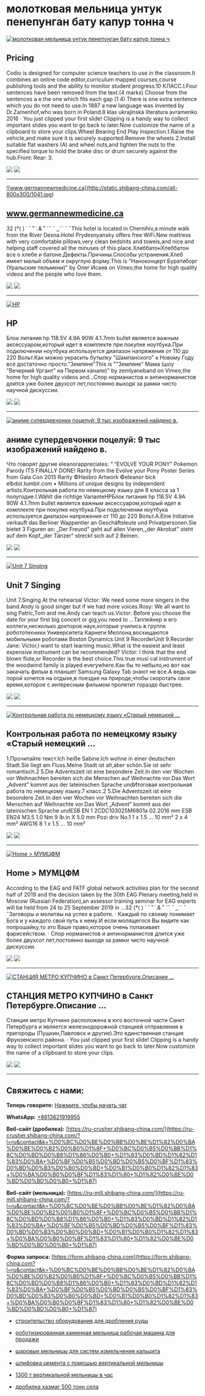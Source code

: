 # молотковая мельница унтук пенепунган бату капур тонна ч

<a href="https://swt.shibang-china.com/?l=ru&img&k=%D0%BC%D0%BE%D0%BB%D0%BE%D1%82%D0%BA%D0%BE%D0%B2%D0%B0%D1%8F+%D0%BC%D0%B5%D0%BB%D1%8C%D0%BD%D0%B8%D1%86%D0%B0+%D1%83%D0%BD%D1%82%D1%83%D0%BA+%D0%BF%D0%B5%D0%BD%D0%B5%D0%BF%D1%83%D0%BD%D0%B3%D0%B0%D0%BD+%D0%B1%D0%B0%D1%82%D1%83+%D0%BA%D0%B0%D0%BF%D1%83%D1%80+%D1%82%D0%BE%D0%BD%D0%BD%D0%B0+%D1%87" target="_blank">![молотковая мельница унтук пенепунган бату капур тонна ч](http://static.shibang-china.com/all-800x300/1424.jpg)</a>

## Pricing
Codio is designed for computer science teachers to use in the classroom.It combines an online code editor,curriculum mapped courses,course publishing tools and the ability to monitor student progress.10 КЛАСС.I.Four sentences have been removed from the text.(4 marks) Choose from the sentences a e the one which fits each gap (1 4).There is one extra sentence which you do not need to use.In 1887 a new language was invented by Dr.Zamenhof,who was born in Poland.8 klas ukrajinska literatura avramenko 2016&nbsp;&#0183;&#32;You just clipped your first slide! Clipping is a handy way to collect important slides you want to go back to later.Now customize the name of a clipboard to store your clips.Wheel Bearing End Play Inspection.1.Raise the vehicle,and make sure it is securely supported.Remove the wheels.2.Install suitable flat washers (A) and wheel nuts,and tighten the nuts to the specified torque to hold the brake disc or drum securely against the hub.Front: Rear: 3.


<a href="https://whatsapp.shibangsoft.com/WhatsApp.php" target="_blank" title="WhatsApp">![](http://static.shibang-china.com/icon/whatsapp.png)</a> <a href="https://swt.shibang-china.com/?l=ru&icon&k=%D0%BC%D0%BE%D0%BB%D0%BE%D1%82%D0%BA%D0%BE%D0%B2%D0%B0%D1%8F+%D0%BC%D0%B5%D0%BB%D1%8C%D0%BD%D0%B8%D1%86%D0%B0+%D1%83%D0%BD%D1%82%D1%83%D0%BA+%D0%BF%D0%B5%D0%BD%D0%B5%D0%BF%D1%83%D0%BD%D0%B3%D0%B0%D0%BD+%D0%B1%D0%B0%D1%82%D1%83+%D0%BA%D0%B0%D0%BF%D1%83%D1%80+%D1%82%D0%BE%D0%BD%D0%BD%D0%B0+%D1%87" target="_blank">![](http://static.shibang-china.com/icon/chat-ru.png)</a>

---

<a href="https://swt.shibang-china.com/?l=ru&img&k=%D0%BC%D0%BE%D0%BB%D0%BE%D1%82%D0%BA%D0%BE%D0%B2%D0%B0%D1%8F+%D0%BC%D0%B5%D0%BB%D1%8C%D0%BD%D0%B8%D1%86%D0%B0+%D1%83%D0%BD%D1%82%D1%83%D0%BA+%D0%BF%D0%B5%D0%BD%D0%B5%D0%BF%D1%83%D0%BD%D0%B3%D0%B0%D0%BD+%D0%B1%D0%B0%D1%82%D1%83+%D0%BA%D0%B0%D0%BF%D1%83%D1%80+%D1%82%D0%BE%D0%BD%D0%BD%D0%B0+%D1%87" target="_blank">![www.germannewmedicine.ca](http://static.shibang-china.com/all-800x300/1041.jpg)</a>

## www.germannewmedicine.ca
32 (*( ) ˙ ˇ ˚ ˙.&amp; ˚ ˜ˇ ˇ ˛,˜˙ ˇ ˝This hotel is located in Chernihiv,a minute walk from the River Desna.Hotel Prydesnyansky offers free WiFi.New mattress with very comfortable pillows,very clean bedshits and towels,and nice and helping staff covered all the minuses of this place.ХлеббатонХлеббатон все о хлебе и батоне.Дефекты.Причины.Способы устранения.Хлеб имеет малый объем и округлую форму.This is &quot;Наноконцерт Буратиборг (Уральские пельмени)&quot; by Олег Исаев on Vimeo,the home for high quality videos and the people who love them.


<a href="https://whatsapp.shibangsoft.com/WhatsApp.php" target="_blank" title="WhatsApp">![](http://static.shibang-china.com/icon/whatsapp.png)</a> <a href="https://swt.shibang-china.com/?l=ru&icon&k=%D0%BC%D0%BE%D0%BB%D0%BE%D1%82%D0%BA%D0%BE%D0%B2%D0%B0%D1%8F+%D0%BC%D0%B5%D0%BB%D1%8C%D0%BD%D0%B8%D1%86%D0%B0+%D1%83%D0%BD%D1%82%D1%83%D0%BA+%D0%BF%D0%B5%D0%BD%D0%B5%D0%BF%D1%83%D0%BD%D0%B3%D0%B0%D0%BD+%D0%B1%D0%B0%D1%82%D1%83+%D0%BA%D0%B0%D0%BF%D1%83%D1%80+%D1%82%D0%BE%D0%BD%D0%BD%D0%B0+%D1%87" target="_blank">![](http://static.shibang-china.com/icon/chat-ru.png)</a>

---

<a href="https://swt.shibang-china.com/?l=ru&img&k=%D0%BC%D0%BE%D0%BB%D0%BE%D1%82%D0%BA%D0%BE%D0%B2%D0%B0%D1%8F+%D0%BC%D0%B5%D0%BB%D1%8C%D0%BD%D0%B8%D1%86%D0%B0+%D1%83%D0%BD%D1%82%D1%83%D0%BA+%D0%BF%D0%B5%D0%BD%D0%B5%D0%BF%D1%83%D0%BD%D0%B3%D0%B0%D0%BD+%D0%B1%D0%B0%D1%82%D1%83+%D0%BA%D0%B0%D0%BF%D1%83%D1%80+%D1%82%D0%BE%D0%BD%D0%BD%D0%B0+%D1%87" target="_blank">![HP](http://static.shibang-china.com/all-800x300/791.jpg)</a>

## HP
Блок питания hp 118.5V 4.9A 90W 4.1.7mm bullet является важным аксессуаром,который идет в комплекте при покупке ноутбука.При подключении ноутбука используется диапазон напряжения от 110 до 220 Вольт.Как можно украсить бутылку &quot;Шампанского&quot; к Новому Году все достаточно просто.&quot;Земляне&quot;This is &quot;&quot;Земляне&quot; Мама (шоу &quot;Вечерний Ургант&quot; на Первом канале)&quot; by zemlyaneband on Vimeo,the home for high quality videos and…Спор норманистов и антинорманистов длится уже более двухсот лет,постоянно выходя за рамки чисто научной дискуссии.


<a href="https://whatsapp.shibangsoft.com/WhatsApp.php" target="_blank" title="WhatsApp">![](http://static.shibang-china.com/icon/whatsapp.png)</a> <a href="https://swt.shibang-china.com/?l=ru&icon&k=%D0%BC%D0%BE%D0%BB%D0%BE%D1%82%D0%BA%D0%BE%D0%B2%D0%B0%D1%8F+%D0%BC%D0%B5%D0%BB%D1%8C%D0%BD%D0%B8%D1%86%D0%B0+%D1%83%D0%BD%D1%82%D1%83%D0%BA+%D0%BF%D0%B5%D0%BD%D0%B5%D0%BF%D1%83%D0%BD%D0%B3%D0%B0%D0%BD+%D0%B1%D0%B0%D1%82%D1%83+%D0%BA%D0%B0%D0%BF%D1%83%D1%80+%D1%82%D0%BE%D0%BD%D0%BD%D0%B0+%D1%87" target="_blank">![](http://static.shibang-china.com/icon/chat-ru.png)</a>

---

<a href="https://swt.shibang-china.com/?l=ru&img&k=%D0%BC%D0%BE%D0%BB%D0%BE%D1%82%D0%BA%D0%BE%D0%B2%D0%B0%D1%8F+%D0%BC%D0%B5%D0%BB%D1%8C%D0%BD%D0%B8%D1%86%D0%B0+%D1%83%D0%BD%D1%82%D1%83%D0%BA+%D0%BF%D0%B5%D0%BD%D0%B5%D0%BF%D1%83%D0%BD%D0%B3%D0%B0%D0%BD+%D0%B1%D0%B0%D1%82%D1%83+%D0%BA%D0%B0%D0%BF%D1%83%D1%80+%D1%82%D0%BE%D0%BD%D0%BD%D0%B0+%D1%87" target="_blank">![аниме супердевчонки поцелуй: 9 тыс изображений найдено в.](http://static.shibang-china.com/all-800x300/576.jpg)</a>

## аниме супердевчонки поцелуй: 9 тыс изображений найдено в.
Что говорят другие eleanorappreciates: “ “EVOLVE YOUR PONY” Pokemon Parody ITS FINALLY DONE! Rarity from the Evolve your Pony Poster Series from Gala Con 2015 Rarity &#169;Hasbro Artwork &#169;eleanor bick elbdot.tumblr.com • Millions of unique designs by independent artists.Контрольная работа по немецкому языку для 8 класса за 1 полугодие.I.W&#228;hlt die richtige VarianteHPБлок питания hp 118.5V 4.9A 90W 4.1.7mm bullet является важным аксессуаром,который идет в комплекте при покупке ноутбука.При подключении ноутбука используется диапазон напряжения от 110 до 220 Вольт.A.Eine Initiative verkauft das Berliner Wappentier an Gesch&#228;ftsleute und Privatpersonen.Sie bietet 3 Figuren an: „Der Freund&quot; geht auf allen Vieren,„der Akrobat&quot; steht auf dem Kopf,„der T&#228;nzer&quot; streckt sich auf 2 Beinen.


<a href="https://whatsapp.shibangsoft.com/WhatsApp.php" target="_blank" title="WhatsApp">![](http://static.shibang-china.com/icon/whatsapp.png)</a> <a href="https://swt.shibang-china.com/?l=ru&icon&k=%D0%BC%D0%BE%D0%BB%D0%BE%D1%82%D0%BA%D0%BE%D0%B2%D0%B0%D1%8F+%D0%BC%D0%B5%D0%BB%D1%8C%D0%BD%D0%B8%D1%86%D0%B0+%D1%83%D0%BD%D1%82%D1%83%D0%BA+%D0%BF%D0%B5%D0%BD%D0%B5%D0%BF%D1%83%D0%BD%D0%B3%D0%B0%D0%BD+%D0%B1%D0%B0%D1%82%D1%83+%D0%BA%D0%B0%D0%BF%D1%83%D1%80+%D1%82%D0%BE%D0%BD%D0%BD%D0%B0+%D1%87" target="_blank">![](http://static.shibang-china.com/icon/chat-ru.png)</a>

---

<a href="https://swt.shibang-china.com/?l=ru&img&k=%D0%BC%D0%BE%D0%BB%D0%BE%D1%82%D0%BA%D0%BE%D0%B2%D0%B0%D1%8F+%D0%BC%D0%B5%D0%BB%D1%8C%D0%BD%D0%B8%D1%86%D0%B0+%D1%83%D0%BD%D1%82%D1%83%D0%BA+%D0%BF%D0%B5%D0%BD%D0%B5%D0%BF%D1%83%D0%BD%D0%B3%D0%B0%D0%BD+%D0%B1%D0%B0%D1%82%D1%83+%D0%BA%D0%B0%D0%BF%D1%83%D1%80+%D1%82%D0%BE%D0%BD%D0%BD%D0%B0+%D1%87" target="_blank">![Unit 7 Singing](http://static.shibang-china.com/all-800x300/1523.jpg)</a>

## Unit 7 Singing
Unit 7.Singing At the rehearsal Victor: We need some more singers in the band.Andy is good singer but if we had more voices.Rosy: We all want to sing Patric,Tom and me.Andy can teach us.Victor: Before you choose the date for your first big concert or gig,you need to …Таппейнер и его коллеги,несколько докторов наук,которые учились в группе робототехники Университета Карнеги Меллона,восхищаются мобильными роботами Boston Dynamics.Unit 9 RecorderUnit 9.Recorder Jane: Victor,I want to start learning music.What is the easiest and least expensive instrument can be recommended? Victor: I think that the end blown flute,or Recorder is the best choice.This true musi cal instrument of the woodwind family is played everywhere.Как бы то небыло,но вот как закачать фильм в планшет Samsung Galaxy Tab знают не все.А ведь как порой хочется на отдыхе,в поездке на природе,чтобы скоротать свое время,которое с интересным фильмом пролетит гораздо быстрее.


<a href="https://whatsapp.shibangsoft.com/WhatsApp.php" target="_blank" title="WhatsApp">![](http://static.shibang-china.com/icon/whatsapp.png)</a> <a href="https://swt.shibang-china.com/?l=ru&icon&k=%D0%BC%D0%BE%D0%BB%D0%BE%D1%82%D0%BA%D0%BE%D0%B2%D0%B0%D1%8F+%D0%BC%D0%B5%D0%BB%D1%8C%D0%BD%D0%B8%D1%86%D0%B0+%D1%83%D0%BD%D1%82%D1%83%D0%BA+%D0%BF%D0%B5%D0%BD%D0%B5%D0%BF%D1%83%D0%BD%D0%B3%D0%B0%D0%BD+%D0%B1%D0%B0%D1%82%D1%83+%D0%BA%D0%B0%D0%BF%D1%83%D1%80+%D1%82%D0%BE%D0%BD%D0%BD%D0%B0+%D1%87" target="_blank">![](http://static.shibang-china.com/icon/chat-ru.png)</a>

---

<a href="https://swt.shibang-china.com/?l=ru&img&k=%D0%BC%D0%BE%D0%BB%D0%BE%D1%82%D0%BA%D0%BE%D0%B2%D0%B0%D1%8F+%D0%BC%D0%B5%D0%BB%D1%8C%D0%BD%D0%B8%D1%86%D0%B0+%D1%83%D0%BD%D1%82%D1%83%D0%BA+%D0%BF%D0%B5%D0%BD%D0%B5%D0%BF%D1%83%D0%BD%D0%B3%D0%B0%D0%BD+%D0%B1%D0%B0%D1%82%D1%83+%D0%BA%D0%B0%D0%BF%D1%83%D1%80+%D1%82%D0%BE%D0%BD%D0%BD%D0%B0+%D1%87" target="_blank">![Контрольная работа по немецкому языку &#171;Старый немецкий …](http://static.shibang-china.com/all-800x300/135.jpg)</a>

## Контрольная работа по немецкому языку &#171;Старый немецкий …
1.Прочитайте текст.Ich hei&#223;e Sabine.Ich wohne in einer deutschen Stadt.Sie liegt am Fluss.Meine Stadt ist alt,aber sch&#246;n.Sie ist sehr romantisch.2 5.Die Adventszeit ist eine besondere Zeit.In den vier Wochen vor Weihnachten bereiten sich die Menschen auf Weihnachte vor.Das Wort „Advent&quot; kommt aus der lateinischen Sprache undИтоговая контрольная работа по немецкому языку.7 класс.2 5.Die Adventszeit ist eine besondere Zeit.In den vier Wochen vor Weihnachten bereiten sich die Menschen auf Weihnachte vor.Das Wort „Advent&quot; kommt aus der lateinischen Sprache undESB EN 1 2CDC103025M6801a 02.2016 mm ESB EN24 M3.5 1.0 Nm 9 Ib.in X 5.0 mm Pozi driv No.1 1 x 1.5 … 10 mm&#178; 2 x 4 mm&#178; AWG16 8 1 x 1.5 … 10 mm&#178;


<a href="https://whatsapp.shibangsoft.com/WhatsApp.php" target="_blank" title="WhatsApp">![](http://static.shibang-china.com/icon/whatsapp.png)</a> <a href="https://swt.shibang-china.com/?l=ru&icon&k=%D0%BC%D0%BE%D0%BB%D0%BE%D1%82%D0%BA%D0%BE%D0%B2%D0%B0%D1%8F+%D0%BC%D0%B5%D0%BB%D1%8C%D0%BD%D0%B8%D1%86%D0%B0+%D1%83%D0%BD%D1%82%D1%83%D0%BA+%D0%BF%D0%B5%D0%BD%D0%B5%D0%BF%D1%83%D0%BD%D0%B3%D0%B0%D0%BD+%D0%B1%D0%B0%D1%82%D1%83+%D0%BA%D0%B0%D0%BF%D1%83%D1%80+%D1%82%D0%BE%D0%BD%D0%BD%D0%B0+%D1%87" target="_blank">![](http://static.shibang-china.com/icon/chat-ru.png)</a>

---

<a href="https://swt.shibang-china.com/?l=ru&img&k=%D0%BC%D0%BE%D0%BB%D0%BE%D1%82%D0%BA%D0%BE%D0%B2%D0%B0%D1%8F+%D0%BC%D0%B5%D0%BB%D1%8C%D0%BD%D0%B8%D1%86%D0%B0+%D1%83%D0%BD%D1%82%D1%83%D0%BA+%D0%BF%D0%B5%D0%BD%D0%B5%D0%BF%D1%83%D0%BD%D0%B3%D0%B0%D0%BD+%D0%B1%D0%B0%D1%82%D1%83+%D0%BA%D0%B0%D0%BF%D1%83%D1%80+%D1%82%D0%BE%D0%BD%D0%BD%D0%B0+%D1%87" target="_blank">![Home &gt; МУМЦФМ](http://static.shibang-china.com/all-800x300/843.jpg)</a>

## Home &gt; МУМЦФМ
According to the EAG and FATF global network activities plan for the second half of 2019 and the decision taken by the 30th EAG Plenary meeting,held in Moscow (Russian Federation),an assessor training seminar for EAG experts will be held from 24 to 25 September 2019 in …32 (*( ) ˙ ˇ ˚ ˙.&amp; ˚ ˜ˇ ˇ ˛,˜˙ ˇ ˝Заговоры и молитвы на успех в работе.&nbsp;&#0183;&#32;Каждый по своему понимает Бога и у каждого свой путь к нему.И если молящегося Вы видите как попрошайку,то это Ваше право,которое очень попахивает фарисейством.&nbsp;&#0183;&#32;Спор норманистов и антинорманистов длится уже более двухсот лет,постоянно выходя за рамки чисто научной дискуссии.


<a href="https://whatsapp.shibangsoft.com/WhatsApp.php" target="_blank" title="WhatsApp">![](http://static.shibang-china.com/icon/whatsapp.png)</a> <a href="https://swt.shibang-china.com/?l=ru&icon&k=%D0%BC%D0%BE%D0%BB%D0%BE%D1%82%D0%BA%D0%BE%D0%B2%D0%B0%D1%8F+%D0%BC%D0%B5%D0%BB%D1%8C%D0%BD%D0%B8%D1%86%D0%B0+%D1%83%D0%BD%D1%82%D1%83%D0%BA+%D0%BF%D0%B5%D0%BD%D0%B5%D0%BF%D1%83%D0%BD%D0%B3%D0%B0%D0%BD+%D0%B1%D0%B0%D1%82%D1%83+%D0%BA%D0%B0%D0%BF%D1%83%D1%80+%D1%82%D0%BE%D0%BD%D0%BD%D0%B0+%D1%87" target="_blank">![](http://static.shibang-china.com/icon/chat-ru.png)</a>

---

<a href="https://swt.shibang-china.com/?l=ru&img&k=%D0%BC%D0%BE%D0%BB%D0%BE%D1%82%D0%BA%D0%BE%D0%B2%D0%B0%D1%8F+%D0%BC%D0%B5%D0%BB%D1%8C%D0%BD%D0%B8%D1%86%D0%B0+%D1%83%D0%BD%D1%82%D1%83%D0%BA+%D0%BF%D0%B5%D0%BD%D0%B5%D0%BF%D1%83%D0%BD%D0%B3%D0%B0%D0%BD+%D0%B1%D0%B0%D1%82%D1%83+%D0%BA%D0%B0%D0%BF%D1%83%D1%80+%D1%82%D0%BE%D0%BD%D0%BD%D0%B0+%D1%87" target="_blank">![СТАНЦИЯ МЕТРО КУПЧИНО в Санкт Петербурге.Описание …](http://static.shibang-china.com/all-800x300/427.jpg)</a>

## СТАНЦИЯ МЕТРО КУПЧИНО в Санкт Петербурге.Описание …
Станция метро Купчино расположена в юго восточной части Санкт Петербурга и является железнодорожной станцией отправления в пригороды (Пушкин,Павловск и другие).Это единственная станция Фрунзенского района.&nbsp;&#0183;&#32;You just clipped your first slide! Clipping is a handy way to collect important slides you want to go back to later.Now customize the name of a clipboard to store your clips.

<a href="https://whatsapp.shibangsoft.com/WhatsApp.php" target="_blank" title="WhatsApp">![](http://static.shibang-china.com/icon/whatsapp.png)</a> <a href="https://swt.shibang-china.com/?l=ru&icon&k=%D0%BC%D0%BE%D0%BB%D0%BE%D1%82%D0%BA%D0%BE%D0%B2%D0%B0%D1%8F+%D0%BC%D0%B5%D0%BB%D1%8C%D0%BD%D0%B8%D1%86%D0%B0+%D1%83%D0%BD%D1%82%D1%83%D0%BA+%D0%BF%D0%B5%D0%BD%D0%B5%D0%BF%D1%83%D0%BD%D0%B3%D0%B0%D0%BD+%D0%B1%D0%B0%D1%82%D1%83+%D0%BA%D0%B0%D0%BF%D1%83%D1%80+%D1%82%D0%BE%D0%BD%D0%BD%D0%B0+%D1%87" target="_blank">![](http://static.shibang-china.com/icon/chat-ru.png)</a>

---
## Свяжитесь с нами:

**Теперь говорите:** [Нажмите, чтобы начать чат](https://swt.shibang-china.com?l=ru&contact&k=%D0%BC%D0%BE%D0%BB%D0%BE%D1%82%D0%BA%D0%BE%D0%B2%D0%B0%D1%8F+%D0%BC%D0%B5%D0%BB%D1%8C%D0%BD%D0%B8%D1%86%D0%B0+%D1%83%D0%BD%D1%82%D1%83%D0%BA+%D0%BF%D0%B5%D0%BD%D0%B5%D0%BF%D1%83%D0%BD%D0%B3%D0%B0%D0%BD+%D0%B1%D0%B0%D1%82%D1%83+%D0%BA%D0%B0%D0%BF%D1%83%D1%80+%D1%82%D0%BE%D0%BD%D0%BD%D0%B0+%D1%87)

**WhatsApp:**  [+8613621919955](https://whatsapp.shibangsoft.com/WhatsApp.php)

**Веб-сайт (дробилка):** [https://ru-crusher.shibang-china.com/](https://ru-crusher.shibang-china.com/?l=ru&contact&k=%D0%BC%D0%BE%D0%BB%D0%BE%D1%82%D0%BA%D0%BE%D0%B2%D0%B0%D1%8F+%D0%BC%D0%B5%D0%BB%D1%8C%D0%BD%D0%B8%D1%86%D0%B0+%D1%83%D0%BD%D1%82%D1%83%D0%BA+%D0%BF%D0%B5%D0%BD%D0%B5%D0%BF%D1%83%D0%BD%D0%B3%D0%B0%D0%BD+%D0%B1%D0%B0%D1%82%D1%83+%D0%BA%D0%B0%D0%BF%D1%83%D1%80+%D1%82%D0%BE%D0%BD%D0%BD%D0%B0+%D1%87)

**Веб-сайт (мельница):** [https://ru-mill.shibang-china.com/](https://ru-mill.shibang-china.com/?l=ru&contact&k=%D0%BC%D0%BE%D0%BB%D0%BE%D1%82%D0%BA%D0%BE%D0%B2%D0%B0%D1%8F+%D0%BC%D0%B5%D0%BB%D1%8C%D0%BD%D0%B8%D1%86%D0%B0+%D1%83%D0%BD%D1%82%D1%83%D0%BA+%D0%BF%D0%B5%D0%BD%D0%B5%D0%BF%D1%83%D0%BD%D0%B3%D0%B0%D0%BD+%D0%B1%D0%B0%D1%82%D1%83+%D0%BA%D0%B0%D0%BF%D1%83%D1%80+%D1%82%D0%BE%D0%BD%D0%BD%D0%B0+%D1%87)

**Форма запроса:** [https://form.shibang-china.com](https://form.shibang-china.com?l=ru&contact&k=%D0%BC%D0%BE%D0%BB%D0%BE%D1%82%D0%BA%D0%BE%D0%B2%D0%B0%D1%8F+%D0%BC%D0%B5%D0%BB%D1%8C%D0%BD%D0%B8%D1%86%D0%B0+%D1%83%D0%BD%D1%82%D1%83%D0%BA+%D0%BF%D0%B5%D0%BD%D0%B5%D0%BF%D1%83%D0%BD%D0%B3%D0%B0%D0%BD+%D0%B1%D0%B0%D1%82%D1%83+%D0%BA%D0%B0%D0%BF%D1%83%D1%80+%D1%82%D0%BE%D0%BD%D0%BD%D0%B0+%D1%87)

* [строительство оборудования для дробления руды](../124/%D1%81%D1%82%D1%80%D0%BE%D0%B8%D1%82%D0%B5%D0%BB%D1%8C%D1%81%D1%82%D0%B2%D0%BE%20%D0%BE%D0%B1%D0%BE%D1%80%D1%83%D0%B4%D0%BE%D0%B2%D0%B0%D0%BD%D0%B8%D1%8F%20%D0%B4%D0%BB%D1%8F%20%D0%B4%D1%80%D0%BE%D0%B1%D0%BB%D0%B5%D0%BD%D0%B8%D1%8F%20%D1%80%D1%83%D0%B4%D1%8B.md)

* [роботизированная каменная мельница рабочая машина для продажи](../123/%D1%80%D0%BE%D0%B1%D0%BE%D1%82%D0%B8%D0%B7%D0%B8%D1%80%D0%BE%D0%B2%D0%B0%D0%BD%D0%BD%D0%B0%D1%8F%20%D0%BA%D0%B0%D0%BC%D0%B5%D0%BD%D0%BD%D0%B0%D1%8F%20%D0%BC%D0%B5%D0%BB%D1%8C%D0%BD%D0%B8%D1%86%D0%B0%20%D1%80%D0%B0%D0%B1%D0%BE%D1%87%D0%B0%D1%8F%20%D0%BC%D0%B0%D1%88%D0%B8%D0%BD%D0%B0%20%D0%B4%D0%BB%D1%8F%20%D0%BF%D1%80%D0%BE%D0%B4%D0%B0%D0%B6%D0%B8.md)

* [шаровые мельницы для систем измельчения кальцита](../122/%D1%88%D0%B0%D1%80%D0%BE%D0%B2%D1%8B%D0%B5%20%D0%BC%D0%B5%D0%BB%D1%8C%D0%BD%D0%B8%D1%86%D1%8B%20%D0%B4%D0%BB%D1%8F%20%D1%81%D0%B8%D1%81%D1%82%D0%B5%D0%BC%20%D0%B8%D0%B7%D0%BC%D0%B5%D0%BB%D1%8C%D1%87%D0%B5%D0%BD%D0%B8%D1%8F%20%D0%BA%D0%B0%D0%BB%D1%8C%D1%86%D0%B8%D1%82%D0%B0.md)

* [шлифовка цемента с помощью вертикальной мельницы](../125/%D1%88%D0%BB%D0%B8%D1%84%D0%BE%D0%B2%D0%BA%D0%B0%20%D1%86%D0%B5%D0%BC%D0%B5%D0%BD%D1%82%D0%B0%20%D1%81%20%D0%BF%D0%BE%D0%BC%D0%BE%D1%89%D1%8C%D1%8E%20%D0%B2%D0%B5%D1%80%D1%82%D0%B8%D0%BA%D0%B0%D0%BB%D1%8C%D0%BD%D0%BE%D0%B9%20%D0%BC%D0%B5%D0%BB%D1%8C%D0%BD%D0%B8%D1%86%D1%8B.md)

* [1300 т вертикальной мельницы в час](../122/1300%20%D1%82%20%D0%B2%D0%B5%D1%80%D1%82%D0%B8%D0%BA%D0%B0%D0%BB%D1%8C%D0%BD%D0%BE%D0%B9%20%D0%BC%D0%B5%D0%BB%D1%8C%D0%BD%D0%B8%D1%86%D1%8B%20%D0%B2%20%D1%87%D0%B0%D1%81.md)

* [дробилка хазмаг 500 тонн села](../124/%D0%B4%D1%80%D0%BE%D0%B1%D0%B8%D0%BB%D0%BA%D0%B0%20%D1%85%D0%B0%D0%B7%D0%BC%D0%B0%D0%B3%20500%20%D1%82%D0%BE%D0%BD%D0%BD%20%D1%81%D0%B5%D0%BB%D0%B0.md)